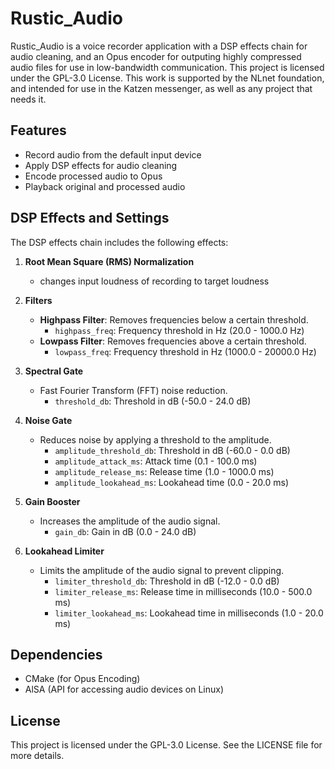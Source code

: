 # Rustic_Audio

Rustic_Audio is a voice recorder application with a DSP effects chain for audio cleaning, and an Opus encoder for outputing highly compressed audio files for use in low-bandwidth communication. This project is licensed under the GPL-3.0 License. This work is supported by the NLnet foundation, and intended for use in the Katzen messenger, as well as any project that needs it.

## Features

- Record audio from the default input device
- Apply DSP effects for audio cleaning
- Encode processed audio to Opus
- Playback original and processed audio

## DSP Effects and Settings

The DSP effects chain includes the following effects:

1. **Root Mean Square (RMS) Normalization**
   - changes input loudness of recording to target loudness 

2. **Filters**
   - **Highpass Filter**: Removes frequencies below a certain threshold.
     - `highpass_freq`: Frequency threshold in Hz (20.0 - 1000.0 Hz)
   - **Lowpass Filter**: Removes frequencies above a certain threshold.
     - `lowpass_freq`: Frequency threshold in Hz (1000.0 - 20000.0 Hz)

3. **Spectral Gate**
   - Fast Fourier Transform (FFT) noise reduction.
     - `threshold_db`: Threshold in dB (-50.0 - 24.0 dB)

4. **Noise Gate**
   - Reduces noise by applying a threshold to the amplitude.
     - `amplitude_threshold_db`: Threshold in dB (-60.0 - 0.0 dB)
     - `amplitude_attack_ms`: Attack time (0.1 - 100.0 ms)
     - `amplitude_release_ms`: Release time (1.0 - 1000.0 ms)
     - `amplitude_lookahead_ms`: Lookahead time (0.0 - 20.0 ms)

5. **Gain Booster**
   - Increases the amplitude of the audio signal.
     - `gain_db`: Gain in dB (0.0 - 24.0 dB)

6. **Lookahead Limiter**
   - Limits the amplitude of the audio signal to prevent clipping.
     - `limiter_threshold_db`: Threshold in dB (-12.0 - 0.0 dB)
     - `limiter_release_ms`: Release time in milliseconds (10.0 - 500.0 ms)
     - `limiter_lookahead_ms`: Lookahead time in milliseconds (1.0 - 20.0 ms)

## Dependencies
   - CMake (for Opus Encoding)
   - AlSA (API for accessing audio devices on Linux)

## License

This project is licensed under the GPL-3.0 License. See the LICENSE file for more details.
